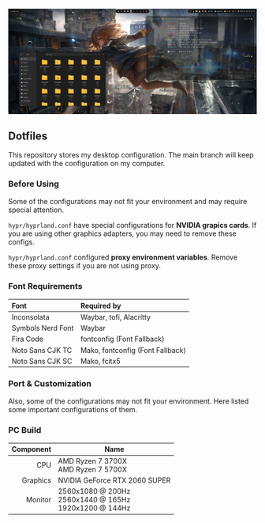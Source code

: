 ![Preview](screenshot.jpg)

## Dotfiles
This repository stores my desktop configuration. The main branch will keep updated with the configuration on my computer.

### Before Using
Some of the configurations may not fit your environment and may require special attention.

`hypr/hyprland.conf` have special configurations for **NVIDIA grapics cards**. If you are using other graphics adapters, you may need to remove these configs. 

`hypr/hyprland.conf` configured **proxy environment variables**. Remove these proxy settings if you are not using proxy.

### Font Requirements
| Font | Required by |
| :--- | :---------- |
| Inconsolata | Waybar, tofi, Alacritty |
| Symbols Nerd Font | Waybar |
| Fira Code | fontconfig (Font Fallback) |
| Noto Sans CJK TC | Mako, fontconfig (Font Fallback) |
| Noto Sans CJK SC | Mako, fcitx5 |


### Port & Customization
Also, some of the configurations may not fit your environment. Here listed some important configurations of them.

### PC Build
| Component | Name |
| --------: | - |
| CPU | AMD Ryzen 7 3700X <br/> AMD Ryzen 7 5700X |
| Graphics | NVIDIA GeForce RTX 2060 SUPER |
| Monitor | 2560x1080 @ 200Hz <br/> 2560x1440 @ 165Hz <br/> 1920x1200 @ 144Hz |